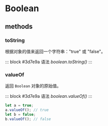 # Boolean

## methods

### toString

根据对象的值来返回一个字符串："true" 或 "false"。

::: block #3d7e9a 语法
_boolean.toString()_
:::

### valueOf

返回 `Boolean` 对象的原始值。

::: block #3d7e9a 语法
_boolean.valueOf()_
:::

```js
let a = true;
a.valueOf(); // true
let b = false;
b.valueOf(); // false
```
